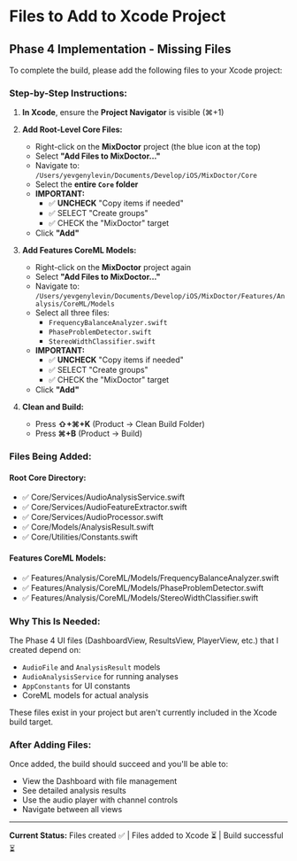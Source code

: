 # Files to Add to Xcode Project

## Phase 4 Implementation - Missing Files

To complete the build, please add the following files to your Xcode project:

### Step-by-Step Instructions:

1. **In Xcode**, ensure the **Project Navigator** is visible (⌘+1)

2. **Add Root-Level Core Files:**
   - Right-click on the **MixDoctor** project (the blue icon at the top)
   - Select **"Add Files to MixDoctor..."**
   - Navigate to: `/Users/yevgenylevin/Documents/Develop/iOS/MixDoctor/Core`
   - Select the **entire `Core` folder**
   - **IMPORTANT:** 
     - ✅ **UNCHECK** "Copy items if needed"
     - ✅ SELECT "Create groups"  
     - ✅ CHECK the "MixDoctor" target
   - Click **"Add"**

3. **Add Features CoreML Models:**
   - Right-click on the **MixDoctor** project again
   - Select **"Add Files to MixDoctor..."**
   - Navigate to: `/Users/yevgenylevin/Documents/Develop/iOS/MixDoctor/Features/Analysis/CoreML/Models`
   - Select all three files:
     - `FrequencyBalanceAnalyzer.swift`
     - `PhaseProblemDetector.swift`
     - `StereoWidthClassifier.swift`
   - **IMPORTANT:**
     - ✅ **UNCHECK** "Copy items if needed"
     - ✅ SELECT "Create groups"
     - ✅ CHECK the "MixDoctor" target
   - Click **"Add"**

4. **Clean and Build:**
   - Press **⇧+⌘+K** (Product → Clean Build Folder)
   - Press **⌘+B** (Product → Build)

### Files Being Added:

#### Root Core Directory:
- ✅ Core/Services/AudioAnalysisService.swift
- ✅ Core/Services/AudioFeatureExtractor.swift
- ✅ Core/Services/AudioProcessor.swift
- ✅ Core/Models/AnalysisResult.swift  
- ✅ Core/Utilities/Constants.swift

#### Features CoreML Models:
- ✅ Features/Analysis/CoreML/Models/FrequencyBalanceAnalyzer.swift
- ✅ Features/Analysis/CoreML/Models/PhaseProblemDetector.swift
- ✅ Features/Analysis/CoreML/Models/StereoWidthClassifier.swift

### Why This Is Needed:

The Phase 4 UI files (DashboardView, ResultsView, PlayerView, etc.) that I created depend on:
- `AudioFile` and `AnalysisResult` models
- `AudioAnalysisService` for running analyses
- `AppConstants` for UI constants
- CoreML models for actual analysis

These files exist in your project but aren't currently included in the Xcode build target.

### After Adding Files:

Once added, the build should succeed and you'll be able to:
- View the Dashboard with file management
- See detailed analysis results
- Use the audio player with channel controls
- Navigate between all views

---

**Current Status:** Files created ✅ | Files added to Xcode ⏳ | Build successful ⏳
